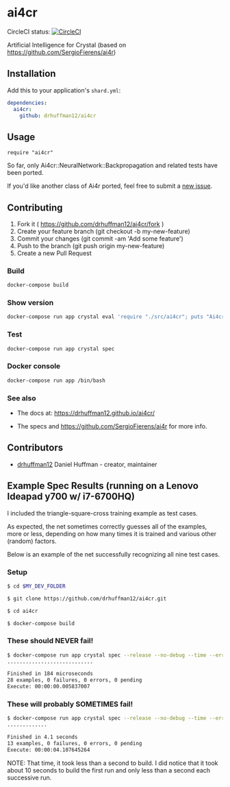 # ai4cr

CircleCI status: [![CircleCI](https://circleci.com/gh/drhuffman12/ai4cr.svg?style=svg)](https://circleci.com/gh/drhuffman12/ai4cr)

Artificial Intelligence for Crystal (based on https://github.com/SergioFierens/ai4r)

## Installation

Add this to your application's `shard.yml`:

```yaml
dependencies:
  ai4cr:
    github: drhuffman12/ai4cr
```

## Usage

```crystal
require "ai4cr"
```

So far, only Ai4cr::NeuralNetwork::Backpropagation and related tests have been ported.

If you'd like another class of Ai4r ported, feel free to submit a [new issue](https://github.com/drhuffman12/ai4cr/issues/new).

## Contributing

1. Fork it ( https://github.com/drhuffman12/ai4cr/fork )
2. Create your feature branch (git checkout -b my-new-feature)
3. Commit your changes (git commit -am 'Add some feature')
4. Push to the branch (git push origin my-new-feature)
5. Create a new Pull Request

### Build

```bash
docker-compose build
```

### Show version

```bash
docker-compose run app crystal eval 'require "./src/ai4cr"; puts "Ai4cr version: #{Ai4cr::VERSION}"'
```

### Test

```bash
docker-compose run app crystal spec
```

### Docker console

```bash
docker-compose run app /bin/bash
```

### See also

* The docs at: https://drhuffman12.github.io/ai4cr/

* The specs and https://github.com/SergioFierens/ai4r for more info.

## Contributors

- [drhuffman12](https://github.com/drhuffman12) Daniel Huffman - creator, maintainer

## Example Spec Results (running on a Lenovo Ideapad y700 w/ i7-6700HQ)

I included the triangle-square-cross training example as test cases.

As expected, the net sometimes correctly guesses all of the examples, more or less, depending on how many times it is trained and various other (random) factors.

Below is an example of the net successfully recognizing all nine test cases.

### Setup

```bash
$ cd $MY_DEV_FOLDER

$ git clone https://github.com/drhuffman12/ai4cr.git

$ cd ai4cr

$ docker-compose build
```

### These should NEVER fail!

```bash
$ docker-compose run app crystal spec --release --no-debug --time --error-trace --no-color
............................

Finished in 184 microseconds
28 examples, 0 failures, 0 errors, 0 pending
Execute: 00:00:00.005837007
```

### These will probably SOMETIMES fail!

```bash
$ docker-compose run app crystal spec --release --no-debug --time --error-trace --no-color spec_examples
.............

Finished in 4.1 seconds
13 examples, 0 failures, 0 errors, 0 pending
Execute: 00:00:04.107645264
```

NOTE: That time, it took less than a second to build. I did notice that it took about 10 seconds to build the first run and only less than a second each successive run.

